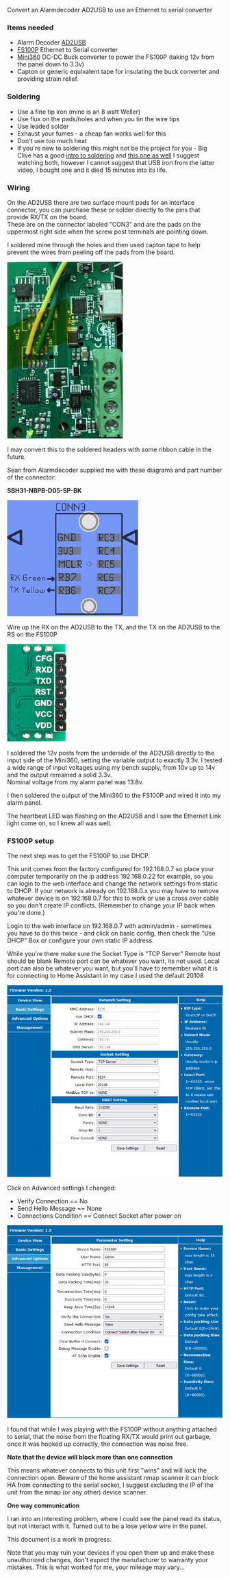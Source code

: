 Convert an Alarmdecoder AD2USB to use an Ethernet to serial converter

### Items needed

- Alarm Decoder [AD2USB](https://www.alarmdecoder.com/catalog/product_info.php/products_id/29)
- [FS100P](https://www.aliexpress.com/item/32963270624.html) Ethernet to Serial converter
- [Mini360](https://www.aliexpress.com/item/32411154908.html) DC-DC Buck converter to power the FS100P (taking 12v from the panel down to 3.3v)
- Capton or generic equivalent tape for insulating the buck converter and providing strain relief.

### Soldering
- Use a fine tip iron (mine is an 8 watt Weller)
- Use flux on the pads/holes and when you tin the wire tips
- Use leaded solder
- Exhaust your fumes - a cheap fan works well for this
- Don't use too much heat
- if you're new to soldering this might not be the project for you - Big Clive has a good [intro to soldering](https://www.youtube.com/watch?v=aIab66EgfHM) and [this one as well](https://www.youtube.com/watch?v=zOzXkt_PL28) I suggest watching both, however I cannot suggest that USB iron from the latter video, I bought one and it died 15 minutes into its life.

### Wiring

On the AD2USB there are two surface mount pads for an interface connector, you can purchase these or solder directly to the pins that provide RX/TX on the board.  
These are on the connector labeled "CON3" and are the pads on the uppermost right side when the screw post terminals are pointing down.

I soldered mine through the holes and then used capton tape to help prevent the wires from peeling off the pads from the board.

![Image](images/ad2usbpads.png)

I may convert this to the soldered headers with some ribbon cable in the future.

Sean from Alarmdecoder supplied me with these diagrams and part number of the connector:

**SBH31-NBPB-D05-SP-BK**

![Image](images/diagram1.png)

Wire up the RX on the AD2USB to the TX, and the TX on the AD2USB to the RS on the FS100P

![Image](images/FS100PPins.png)

I soldered the 12v posts from the underside of the AD2USB directly to the input side of the Mini360, setting the variable output to exactly 3.3v.  I tested a wide range of input voltages using my bench supply, from 10v up to 14v and the output remained a solid 3.3v.  
Nominal voltage from my alarm panel was 13.8v.

I then soldered the output of the Mini360 to the FS100P and wired it into my alarm panel.

The heartbeat LED was flashing on the AD2USB and I saw the Ethernet Link light come on, so I knew all was well.

### FS100P setup

The next step was to get the FS100P to use DHCP.

This unit comes from the factory configured for 192.168.0.7 so place your computer temporarily on the ip address 192.168.0.22 for example, so you can login to the web interface and change the network settings from static to DHCP.  If your network is already on 192.168.0.x you may have to remove whatever device is on 192.168.0.7 for this to work or use a cross over cable so you don't create IP conflicts. (Remember to change your IP back when you're done.)

Login to the web interface on 192.168.0.7 with admin/admin - sometimes you have to do this twice - and click on basic config, then check the "Use DHCP" Box or configure your own static IP address.  

While you're there make sure the Socket Type is "TCP Server"
Remote host should be blank
Remote port can be whatever you want, its not used.
Local port can also be whatever you want, but you'll have to remember what it is for connecting to Home Assistant in my case I used the default 20108

![Image](images/FS100PNetwork.png)

Click on Advanced settings
I changed:
- Verify Connection == No
- Send Hello Message == None
- Connections Condition == Connect Socket after power on

![Image](images/FS100PAdvanced.png)

I found that while I was playing with the FS100P without anything attached to serial, that the noise from the floating RX/TX would print out garbage, once it was hooked up correctly, the connection was noise free.

**Note that the device will block more than one connection**

This means whatever connects to this unit first "wins" and will lock the connection open. 
Beware of the home assistant nmap scanner it can block HA from connecting to the serial socket, I suggest excluding the IP of the unit from the nmap (or any other) device scanner.

**One way communication**

I ran into an interesting problem, where I could see the panel read its status, but not interact with it.  Turned out to be a lose yellow wire in the panel. 



This document is a work in progress.

Note that you may ruin your devices if you open them up and make these unauthorized changes, don't expect the manufacturer to warranty your mistakes.
This is what worked for me, your mileage may vary... 
